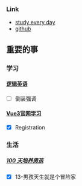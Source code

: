 ### Link
- [study every day](https://github.com/cuixiaorui/study-every-day/issues)
- [github](https://github.com/jtr354)

## 重要的事

### 学习

#### [逻辑英语](https://github.com/JTR354/learn-english)
- [ ] 倒装强调

#### [Vue3官网学习](https://github.com/JTR354/learn-vue/tree/main/official-doc)
- [x] Registration


### 生活
##### [100 天培养男孩](https://github.com/JTR354/raising-boys)
- [x] 13-男孩天生就是个冒险家
